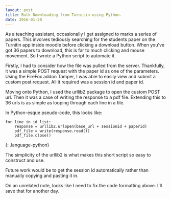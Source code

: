 ```yaml
---
layout: post
title: Bulk Downloading from Turnitin using Python.
date: 2016-01-28
---
```


As a teaching assistant, occasionally I get assigned to marks a series of papers. This involves tediously searching for the students paper on the Turnitin app inside moodle before clicking a download button. When you've got 36 papers to download, this is far to much clicking and mouse movement. So I wrote a Python script to automate it. 

Firstly, I had to consider how the file was pulled from the server. Thankfully, it was a simple POST request with the paper id as one of the parameters. Using the FireFox addon Tamper, I was able to easily view and submit a custom post request. All it required was a session id and paper id. 

Moving onto Python, I used the urllib2 package to open the custom POST url. Then it was a case of writing the response to a pdf file. Extending this to 36 urls is as simple as looping through each line in a file. 

In Python-esque pseudo-code, this looks like:

~~~
for line in id_list:
    response = urllib2.urlopen(base_url + sessionid + paperid)
    pdf_file = write(response.read())
    pdf_file.close()
~~~
{: .language-python}

The simplicity of the urllib2 is what makes this short script so easy to construct and use. 

Future work would be to get the session id automatically rather than manually copying and pasting it in. 

On an unrelated note, looks like I need to fix the code formatting above. I'll save that for another day. 
